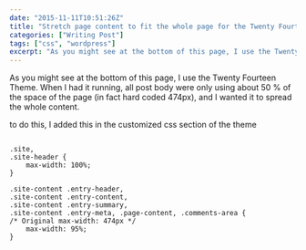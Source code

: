 ```yaml
---
date: "2015-11-11T10:51:26Z"
title: "Stretch page content to fit the whole page for the Twenty Fourteen Theme"
categories: ["Writing Post"]
tags: ["css", "wordpress"]
excerpt: "As you might see at the bottom of this page, I use the Twenty Fourteen Theme. When I had it running..."
---
```


As you might see at the bottom of this page, I use the Twenty Fourteen Theme. When I had it running, all post body were only using about 50 % of the space of the page (in fact hard coded 474px), and I wanted it to spread the whole content.

to do this, I added this in the customized css section of the theme

```

.site,
.site-header {
	max-width: 100%;
}

.site-content .entry-header,
.site-content .entry-content,
.site-content .entry-summary,
.site-content .entry-meta, .page-content, .comments-area {
/* Original max-width: 474px */
	max-width: 95%;
}

```